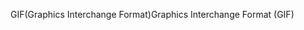<span data-ttu-id="42a92-101">GIF(Graphics Interchange Format)</span><span class="sxs-lookup"><span data-stu-id="42a92-101">Graphics Interchange Format (GIF)</span></span>